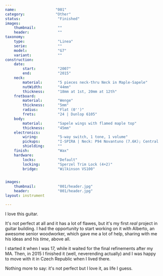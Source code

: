 ```yaml
---
name:                  "001"
category:              "Other"
status:                 "Finished"
images:
    thumbnail:          ""
    header:             ""
taxonomy:
    type:               "Linea"
    serie:              ""
    model:              "G7"
    variant:            ""
construction:
    date:
        start:          "2007"
        end:            "2015"
    neck:
        material:       "5 pieces neck-thru Neck in Maple-Sapele"
        nutWidth:       "44mm"
        thickness:      "18mm at 1st, 20mm at 12th"
    fretboard:
        material:       "Wenge"
        thickness:      "5mm"  
        radius:         "Flat (0'')"
        frets:          "24 | Dunlop 6105"
    body:
        material:       "Sapele wings with flamed maple top"
        thickness:      "45mm"
    electronics:
        wiring:         "5-way switch, 1 tone, 1 volume"
        pickups:        "I-SPIRA | Neck: P94 Novantuno (7.6K); Central: SC Linea (8.4K); Bridge: HB Replica (15K)"
        shielding:      ""
    finish:             "Wax"
    hardware:
        locks:          "Default"
        locking:        "Sperzel Trim Lock (4+2)"
        bridge:         "Wilkinson VS100"


images:
    thumbnail:          "001/header.jpg"
    header:             "001/header.jpg"
layout: instrument

---
```


I love this guitar.

It's not perfect at all and it has a lot of flawes, but it's my first *real* project in guitar building. I had the opportunity to start working on it with Alberto, an awesome senior woodworker, which gave me a lot of help, sharing with me his ideas and his *time*, above all.

I started it when I was 17, while it waited for the final refinements after my MA. Then, in 2015 I finished it (well, neverending actually) and I was happy to move with it in Czech Republic when I lived there.

Nothing more to say: it's not perfect but I love it, as life I guess.